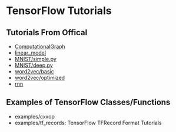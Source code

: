 # TensorFlow Tutorials


## Tutorials From Offical

- [ComputationalGraph](https://www.tensorflow.org/get_started/get_started)
- [linear_model](https://www.tensorflow.org/get_started/get_started)
- [MNIST/simple.py](https://www.tensorflow.org/get_started/mnist/beginners)
- [MNIST/deep.py](https://www.tensorflow.org/get_started/mnist/pros)
- [word2vec/basic](https://www.tensorflow.org/tutorials/word2vec)
- [word2vec/optimized](https://github.com/tensorflow/models/tree/master/tutorials/embedding)
- [rnn](https://github.com/tensorflow/models/tree/master/tutorials/rnn)

## Examples of TensorFlow Classes/Functions

- examples/cxxop
- examples/tf_records: TensorFlow TFRecord Format Tutorials
